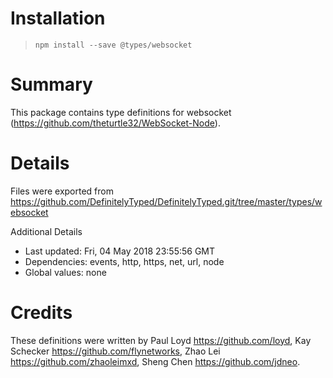 # Installation
> `npm install --save @types/websocket`

# Summary
This package contains type definitions for websocket (https://github.com/theturtle32/WebSocket-Node).

# Details
Files were exported from https://github.com/DefinitelyTyped/DefinitelyTyped.git/tree/master/types/websocket

Additional Details
 * Last updated: Fri, 04 May 2018 23:55:56 GMT
 * Dependencies: events, http, https, net, url, node
 * Global values: none

# Credits
These definitions were written by Paul Loyd <https://github.com/loyd>, Kay Schecker <https://github.com/flynetworks>, Zhao Lei <https://github.com/zhaoleimxd>, Sheng Chen <https://github.com/jdneo>.
